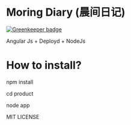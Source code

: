 Moring Diary (晨间日记) 
====

[![Greenkeeper badge](https://badges.greenkeeper.io/creatorkuang/MDiary.svg)](https://greenkeeper.io/)

Angular Js + Deployd + NodeJs

How to install?
======

npm install

cd product

node app

MIT LICENSE

